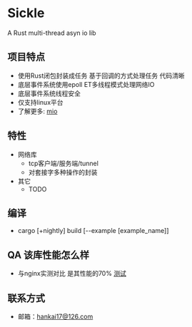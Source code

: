 # Sickle
A Rust multi-thread asyn io lib

## 项目特点
- 使用Rust闭包封装成任务 基于回调的方式处理任务 代码清晰
- 底层事件系统使用epoll ET多线程模式处理网络IO
- 底层事件系统线程安全
- 仅支持linux平台
- 了解更多: [mio](https://github.com/tokio-rs/mio)

## 特性
- 网络库
  - tcp客户端/服务端/tunnel
  - 对套接字多种操作的封装
- 其它
  - TODO

## 编译
-  cargo [+nightly] build [--example [example_name]]

## QA 该库性能怎么样
- 与nginx实测对比 是其性能的70% [测试](https://github.com/hankai17/context_benchmark/tree/master/rust)

## 联系方式
- 邮箱：<hankai17@126.com>
